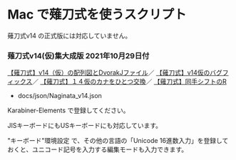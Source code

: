 # Mac で薙刀式を使うスクリプト

薙刀式v14 の正式版には対応していません。

### 薙刀式v14(仮)集大成版 2021年10月29日付

[【薙刀式】v14（仮）の配列図とDvorakJファイル](http://oookaworks.seesaa.net/article/483714452.html#comment&gsc.tab=0)／
[【薙刀式】v14仮のバグフィックス](http://oookaworks.seesaa.net/article/483884499.html#gsc.tab=0)／
[【薙刀式】１４仮のカナをひとつ交換](http://oookaworks.seesaa.net/article/484030707.html#gsc.tab=0)／
[【薙刀式】同手シフトのR](http://oookaworks.seesaa.net/article/484110925.html#gsc.tab=0)

* docs/json/Naginata_v14.json

Karabiner-Elements で登録してください。

JISキーボードにもUSキーボードにも対応しています。

"キーボード"環境設定 で、その他の言語の「Unicode 16進数入力」を登録しておくと、ユニコード記号を入力する編集モードも入力できます。
